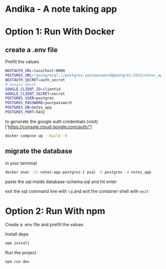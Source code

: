 # Andika - A note taking app

# Option 1: Run With Docker 
## create a .env file

Prefill the values 

```sh
NEXTAUTH_URL=localhost:8000
POSTGRES_URL="postgresql://postgres:yourpassword@postgres:5432/notes_app"
NEXTAUTH_SECRET=auth_secret
# Google OAuth
GOOGLE_CLIENT_ID=clientid
GOOGLE_CLIENT_SECRET=secret
POSTGRES_USER=postgres
POSTGRES_PASSWORD=yourpassword
POSTGRES_DB=notes_app
POSTGRES_PORT=5432
```

to generate the google auth credentials (visit)['https://console.cloud.google.com/auth/'] 




```sh
docker compose up --build -d

```

## migrate the database

in your terminal

```sh
docker exec -it notes-app-postgres-1 psql -U postgres -d notes_app


```

paste the sql inside database-schema.sql and hit enter

exit the sql command line with ```\q``` and exit the container shell with ```exit```



# Option 2: Run With npm 

Create a .env file and prefill the values

Install deps
```sh
npm install

```
Run the project 
```sh
npm run dev 
```









